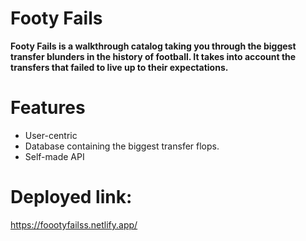 
# Footy Fails
 **Footy Fails is a walkthrough catalog taking you through the biggest transfer blunders in the history of football. It takes into account the transfers that failed to live up to their expectations.**
# Features
- User-centric
- Database containing the biggest transfer flops.
- Self-made API

# Deployed link:
https://foootyfailss.netlify.app/
